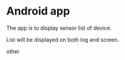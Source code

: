 # Android app

The app is to display sensor list of device.

List will be displayed on both log and screen.

other
